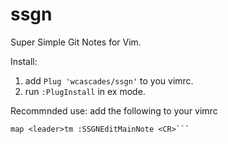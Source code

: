 # ssgn
Super Simple Git Notes for Vim.

Install:
1. add ```Plug 'wcascades/ssgn'``` to you vimrc.
2. run ```:PlugInstall``` in ex mode.

Recommnded use:
add the following to your vimrc
```map <leader>tn :SSGNEditGitNote <CR>
map <leader>tm :SSGNEditMainNote <CR>```
